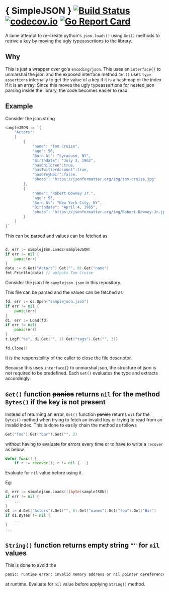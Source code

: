 # { SimpleJSON } [![Build Status](https://travis-ci.com/nohupped/simplejson.svg?branch=master)](https://travis-ci.com/nohupped/simplejson) [![codecov.io](https://codecov.io/github/nohupped/simplejson/coverage.svg?branch=master)](https://codecov.io/github/nohupped/simplejson?branch=master) [![Go Report Card](https://goreportcard.com/badge/github.com/nohupped/simplejson)](https://goreportcard.com/report/github.com/nohupped/simplejson)

A lame attempt to re-create python's `json.loads()` using `Get()` methods to retrive a key by moving the ugly typeassertions to the library.

## Why

This is just a wrapper over go's `encoding/json`. This uses an `interface{}` to unmarshal the json and the exposed interface method `Get()` uses `type assertions` internally to get the value of a key if it is a hashmap or the index if it is an array. Since this moves the ugly typeassertions for nested json parsing inside the library, the code becomes easier to read.

## Example

Consider the json string

```go
sampleJSON := `{
    "Actors":
    [
        {
            "name": "Tom Cruise",
            "age": 56,
            "Born At": "Syracuse, NY",
            "Birthdate": "July 3, 1962",
            "hasChildren":true,
            "hasTwitterAccount":true,
            "hasGreyHair":false,
            "photo": "https://jsonformatter.org/img/tom-cruise.jpg"
        },
        {
            "name": "Robert Downey Jr.",
            "age": 53,
            "Born At": "New York City, NY",
            "Birthdate": "April 4, 1965",
            "photo": "https://jsonformatter.org/img/Robert-Downey-Jr.jpg"
        }
    ]
}`
```

This can be parsed and values can be fetched as

```go

d, err := simplejson.Loads(sampleJSON)
if err != nil {
    panic(err)
}
data := d.Get("Actors").Get("", 0).Get("name")
fmt.Println(data) // outputs Tom Cruise

```

Consider the json file `samplejson.json` in this repository.

This file can be parsed and the values can be fetched as

```go
fd, err := os.Open("samplejson.json")
if err != nil {
    panic(err)
}
d1, err := Load(fd)
if err != nil{
    panic(err)
}
t.Logf("%s", d1.Get("", 2).Get("tags").Get("", 3))

fd.Close()

```

It is the responsibility of the caller to close the file descriptor.

Because this uses `interface{}` to unmarshal json, the structure of json is not required to be predefined. Each `Get()` evaluates the type and extracts accordingly.

## `Get()` function ~~panics~~ returns `nil` for the method `Bytes()` if the key is not present

Instead of returning an error, `Get()` function ~~panics~~ returns `nil` for the `Bytes()` method when trying to fetch an invalid key or trying to read from an invalid index. This is done to easily chain the method as follows

```go
Get("foo").Get("bar").Get("", 2)
```

without having to evaluate for errors every time or to have to write a `recover` as below.

```go
defer func() {
    if r := recover(); r != nil {...}
```

Evaluate for `nil` value before using it.

Eg:

```go
d, err := simplejson.Loads([]byte(sampleJSON))
if err != nil {
    ...
}
d1 := d.Get("Actors").Get("", 0).Get("names").Get("foo").Get("Bar")
if d1.Bytes != nil {
    ...
}
...

```

## `String()` function returns empty string `""` for `nil` values

This is done to avoid the

```bash
panic: runtime error: invalid memory address or nil pointer dereference
```

at runtime. Evaluate for `nil` value before applying `String()` method.
